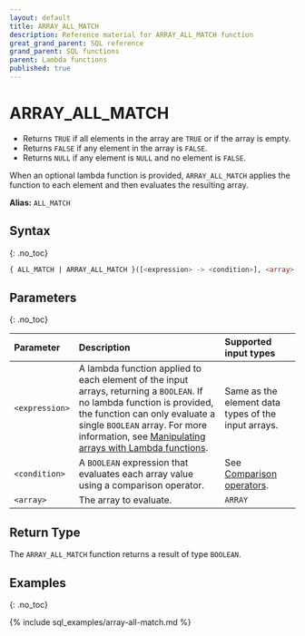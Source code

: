 ```yaml
---
layout: default
title: ARRAY_ALL_MATCH
description: Reference material for ARRAY_ALL_MATCH function
great_grand_parent: SQL reference
grand_parent: SQL functions
parent: Lambda functions
published: true
---
```


# ARRAY_ALL_MATCH

- Returns `TRUE` if all elements in the array are `TRUE` or if the array is empty.
- Returns `FALSE` if any element in the array is `FALSE`.
- Returns `NULL` if any element is `NULL` and no element is `FALSE`.


When an optional lambda function is provided, `ARRAY_ALL_MATCH` applies the function to each element and then evaluates the resulting array.

**Alias:** `ALL_MATCH`


## Syntax
{: .no_toc}

```sql
{ ALL_MATCH | ARRAY_ALL_MATCH }([<expression> -> <condition>], <array> [, <array2>, ...])
```

## Parameters
{: .no_toc}

| Parameter      | Description                                   | Supported input types | 
| :------------- |:--------------------------------------------- | :-----------| 
| `<expression>`  | A lambda function applied to each element of the input arrays, returning a `BOOLEAN`. If no lambda function is provided, the function can only evaluate a single `BOOLEAN` array. For more information, see [Manipulating arrays with Lambda functions](../../../Guides/working-with-semi-structured-data/working-with-arrays.md#manipulating-arrays-with-lambda-functions). | Same as the element data types of the input arrays. |
| `<condition>` | A `BOOLEAN` expression that evaluates each array value using a comparison operator. | See [Comparison operators](../../operators.md#comparison). |
| `<array>` | The array to evaluate. | `ARRAY` |

## Return Type
The `ARRAY_ALL_MATCH` function returns a result of type `BOOLEAN`.

## Examples
{: .no_toc}

{% include sql_examples/array-all-match.md %}
